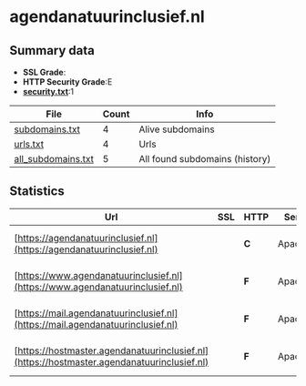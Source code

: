 

# agendanatuurinclusief.nl
## Summary data


 - **SSL Grade**:
 - **HTTP Security Grade**:E
 - **[security.txt](https://www.digitaleoverheid.nl/nieuws/standaard-security-txt-nu-verplicht-voor-overheid/)**:1


| File       | Count | Info |
|------------|-------|------|
|[subdomains.txt](/data/agendanatuurinclusief.nl/subdomains.txt)|4|Alive subdomains|
|[urls.txt](/data/agendanatuurinclusief.nl/urls.txt)|4|Urls|
|[all_subdomains.txt](/data/agendanatuurinclusief.nl/all_subdomains.txt)|5|All found subdomains (history)|


## Statistics


| Url | SSL | HTTP | Server | Cookie | HSTS | CORS | CTO | CSP | XFO | XXP | RP |FP| Tech |Title |
|--------|-------|-------|------|------|------|------|------|------|------|------|------|------|------|------|
|[https://agendanatuurinclusief.nl](https://agendanatuurinclusief.nl)| | **C**|Apache/2|:warning: |:white_check_mark: | | | | :white_check_mark: | | :white_check_mark: | |Apache HTTP Server:2|302 Found|
|[https://www.agendanatuurinclusief.nl](https://www.agendanatuurinclusief.nl)| | **F**|Apache/2| | | | | | | | :white_check_mark: | |Apache HTTP Server:2|302 Found|
|[https://mail.agendanatuurinclusief.nl](https://mail.agendanatuurinclusief.nl)| | **F**|Apache/2| | | | | | | | :white_check_mark: | |Apache HTTP Server:2||
|[https://hostmaster.agendanatuurinclusief.nl](https://hostmaster.agendanatuurinclusief.nl)| | **F**|Apache/2| | | | | | | | :white_check_mark: | |Apache HTTP Server:2||

